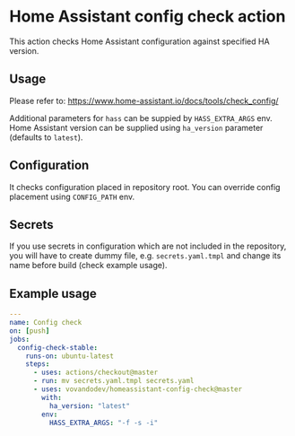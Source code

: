 # Home Assistant config check action

This action checks Home Assistant configuration against specified HA version.

## Usage

Please refer to: https://www.home-assistant.io/docs/tools/check_config/

Additional parameters for `hass` can be suppied by `HASS_EXTRA_ARGS` env.
Home Assistant version can be supplied using `ha_version` parameter (defaults to `latest`).

## Configuration

It checks configuration placed in repository root.
You can override config placement using `CONFIG_PATH` env.

## Secrets

If you use secrets in configuration which are not included in the repository,
you will have to create dummy file, e.g. `secrets.yaml.tmpl` and change its name before build (check example usage).

## Example usage

```yaml
---
name: Config check
on: [push]
jobs:
  config-check-stable:
    runs-on: ubuntu-latest
    steps:
      - uses: actions/checkout@master
      - run: mv secrets.yaml.tmpl secrets.yaml
      - uses: vovandodev/homeassistant-config-check@master
        with:
          ha_version: "latest"
        env:
          HASS_EXTRA_ARGS: "-f -s -i"
```
